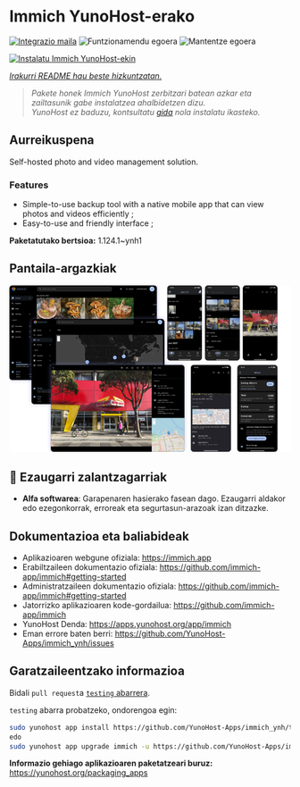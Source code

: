 <!--
Ohart ongi: README hau automatikoki sortu da <https://github.com/YunoHost/apps/tree/master/tools/readme_generator>ri esker
EZ editatu eskuz.
-->

# Immich YunoHost-erako

[![Integrazio maila](https://apps.yunohost.org/badge/integration/immich)](https://ci-apps.yunohost.org/ci/apps/immich/)
![Funtzionamendu egoera](https://apps.yunohost.org/badge/state/immich)
![Mantentze egoera](https://apps.yunohost.org/badge/maintained/immich)

[![Instalatu Immich YunoHost-ekin](https://install-app.yunohost.org/install-with-yunohost.svg)](https://install-app.yunohost.org/?app=immich)

*[Irakurri README hau beste hizkuntzatan.](./ALL_README.md)*

> *Pakete honek Immich YunoHost zerbitzari batean azkar eta zailtasunik gabe instalatzea ahalbidetzen dizu.*  
> *YunoHost ez baduzu, kontsultatu [gida](https://yunohost.org/install) nola instalatu ikasteko.*

## Aurreikuspena

Self-hosted photo and video management solution.

### Features

- Simple-to-use backup tool with a native mobile app that can view photos and videos efficiently ;
- Easy-to-use and friendly interface ;


**Paketatutako bertsioa:** 1.124.1~ynh1

## Pantaila-argazkiak

![Immich(r)en pantaila-argazkia](./doc/screenshots/immich-screenshots.png)

## :red_circle: Ezaugarri zalantzagarriak

- **Alfa softwarea**: Garapenaren hasierako fasean dago. Ezaugarri aldakor edo ezegonkorrak, erroreak eta segurtasun-arazoak izan ditzazke.

## Dokumentazioa eta baliabideak

- Aplikazioaren webgune ofiziala: <https://immich.app>
- Erabiltzaileen dokumentazio ofiziala: <https://github.com/immich-app/immich#getting-started>
- Administratzaileen dokumentazio ofiziala: <https://github.com/immich-app/immich#getting-started>
- Jatorrizko aplikazioaren kode-gordailua: <https://github.com/immich-app/immich>
- YunoHost Denda: <https://apps.yunohost.org/app/immich>
- Eman errore baten berri: <https://github.com/YunoHost-Apps/immich_ynh/issues>

## Garatzaileentzako informazioa

Bidali `pull request`a [`testing` abarrera](https://github.com/YunoHost-Apps/immich_ynh/tree/testing).

`testing` abarra probatzeko, ondorengoa egin:

```bash
sudo yunohost app install https://github.com/YunoHost-Apps/immich_ynh/tree/testing --debug
edo
sudo yunohost app upgrade immich -u https://github.com/YunoHost-Apps/immich_ynh/tree/testing --debug
```

**Informazio gehiago aplikazioaren paketatzeari buruz:** <https://yunohost.org/packaging_apps>
